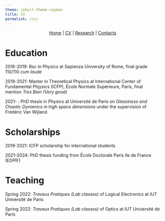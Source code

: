 ```yaml
---
theme: jekyll-theme-cayman
title: CV
permalink: /cv/
---
```


<p align="center">
  <a href="https://federicoghimenti.github.io">Home</a> |
  <a href="https://federicoghimenti.github.io/cv">CV</a> |
  <a href="https://federicoghimenti.github.io/research">Research</a> |
  <a href="https://federicoghimenti.github.io/contacts">Contacts</a>
</p>

# Education

2016-2019: Bsc in Physics at Sapienza University of Rome, final grade 110/110 _cum laude_

2019-2021: Master in Theoretical Physics at International Center of Fundamental Phjysics (ICFP), École Normale Supérieure, Paris, final mention _Tres Bien (Very good)_

2021- : PhD thesis in Physics at Université de Paris on _Glassiness and Chaotic Dynamics in high space dimensions_ under the supervision of Frédéric Van Wijland

# Scholarships

2019-2021: ICFP scholarship for international students

2021-2024: PhD thesis funding from École Doctorale Paris Ile de France (EDPIF)

# Teaching

Spring 2022: _Travaux Pratiques (Lab classes)_ of Logical Electronics at IUT Université de Paris

Spring 2022: _Travaux Pratiques (Lab classes)_ of Optics at IUT Université de Paris

<script src="http://code.jquery.com/jquery-1.4.2.min.js"></script> <script> var x = document.getElementsByClassName("site-footer-credits"); setTimeout(() => { x[0].remove(); }, 10); </script>
